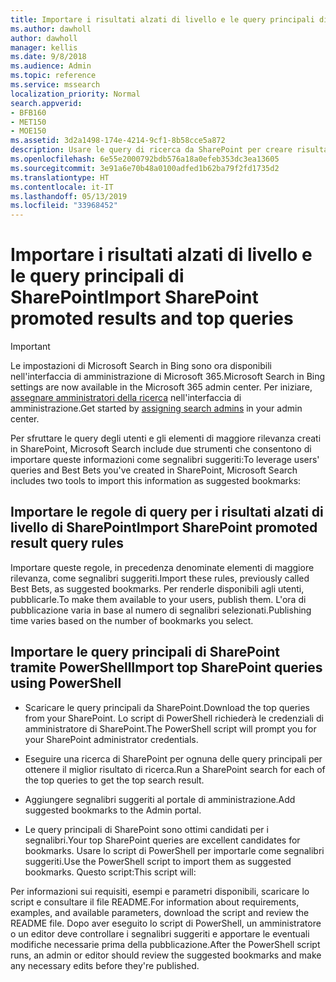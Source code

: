 ```yaml
---
title: Importare i risultati alzati di livello e le query principali di SharePoint
ms.author: dawholl
author: dawholl
manager: kellis
ms.date: 9/8/2018
ms.audience: Admin
ms.topic: reference
ms.service: mssearch
localization_priority: Normal
search.appverid:
- BFB160
- MET150
- MOE150
ms.assetid: 3d2a1498-174e-4214-9cf1-8b58cce5a872
description: Usare le query di ricerca da SharePoint per creare risultati di lavoro per Microsoft Search
ms.openlocfilehash: 6e55e2000792bdb576a18a0efeb353dc3ea13605
ms.sourcegitcommit: 3e91a6e70b48a0100adfed1b62ba79f2fd1735d2
ms.translationtype: HT
ms.contentlocale: it-IT
ms.lasthandoff: 05/13/2019
ms.locfileid: "33968452"
---
```

# <a name="import-sharepoint-promoted-results-and-top-queries"></a><span data-ttu-id="e990b-103">Importare i risultati alzati di livello e le query principali di SharePoint</span><span class="sxs-lookup"><span data-stu-id="e990b-103">Import SharePoint promoted results and top queries</span></span>

> [!IMPORTANT]
> <span data-ttu-id="e990b-104">Le impostazioni di Microsoft Search in Bing sono ora disponibili nell'interfaccia di amministrazione di Microsoft 365.</span><span class="sxs-lookup"><span data-stu-id="e990b-104">Microsoft Search in Bing settings are now available in the Microsoft 365 admin center.</span></span> <span data-ttu-id="e990b-105">Per iniziare, [assegnare amministratori della ricerca](https://docs.microsoft.com/it-IT/microsoftsearch/setup-microsoft-search#step-2-assign-search-admin-and-search-editor) nell'interfaccia di amministrazione.</span><span class="sxs-lookup"><span data-stu-id="e990b-105">Get started by [assigning search admins](https://docs.microsoft.com/en-us/microsoftsearch/setup-microsoft-search#step-2-assign-search-admin-and-search-editor) in your admin center.</span></span>
    
<span data-ttu-id="e990b-106">Per sfruttare le query degli utenti e gli elementi di maggiore rilevanza creati in SharePoint, Microsoft Search include due strumenti che consentono di importare queste informazioni come segnalibri suggeriti:</span><span class="sxs-lookup"><span data-stu-id="e990b-106">To leverage users' queries and Best Bets you've created in SharePoint, Microsoft Search includes two tools to import this information as suggested bookmarks:</span></span> 
  
## <a name="import-sharepoint-promoted-result-query-rules"></a><span data-ttu-id="e990b-107">Importare le regole di query per i risultati alzati di livello di SharePoint</span><span class="sxs-lookup"><span data-stu-id="e990b-107">Import SharePoint promoted result query rules</span></span>

<span data-ttu-id="e990b-108">Importare queste regole, in precedenza denominate elementi di maggiore rilevanza, come segnalibri suggeriti.</span><span class="sxs-lookup"><span data-stu-id="e990b-108">Import these rules, previously called Best Bets, as suggested bookmarks.</span></span> <span data-ttu-id="e990b-109">Per renderle disponibili agli utenti, pubblicarle.</span><span class="sxs-lookup"><span data-stu-id="e990b-109">To make them available to your users, publish them.</span></span> <span data-ttu-id="e990b-110">L'ora di pubblicazione varia in base al numero di segnalibri selezionati.</span><span class="sxs-lookup"><span data-stu-id="e990b-110">Publishing time varies based on the number of bookmarks you select.</span></span>
  
## <a name="import-top-sharepoint-queries-using-powershell"></a><span data-ttu-id="e990b-111">Importare le query principali di SharePoint tramite PowerShell</span><span class="sxs-lookup"><span data-stu-id="e990b-111">Import top SharePoint queries using PowerShell</span></span>

- <span data-ttu-id="e990b-112">Scaricare le query principali da SharePoint.</span><span class="sxs-lookup"><span data-stu-id="e990b-112">Download the top queries from your SharePoint.</span></span> <span data-ttu-id="e990b-113">Lo script di PowerShell richiederà le credenziali di amministratore di SharePoint.</span><span class="sxs-lookup"><span data-stu-id="e990b-113">The PowerShell script will prompt you for your SharePoint administrator credentials.</span></span>
    
- <span data-ttu-id="e990b-114">Eseguire una ricerca di SharePoint per ognuna delle query principali per ottenere il miglior risultato di ricerca.</span><span class="sxs-lookup"><span data-stu-id="e990b-114">Run a SharePoint search for each of the top queries to get the top search result.</span></span>
    
- <span data-ttu-id="e990b-115">Aggiungere segnalibri suggeriti al portale di amministrazione.</span><span class="sxs-lookup"><span data-stu-id="e990b-115">Add suggested bookmarks to the Admin portal.</span></span>
    
- <span data-ttu-id="e990b-116">Le query principali di SharePoint sono ottimi candidati per i segnalibri.</span><span class="sxs-lookup"><span data-stu-id="e990b-116">Your top SharePoint queries are excellent candidates for bookmarks.</span></span> <span data-ttu-id="e990b-117">Usare lo script di PowerShell per importarle come segnalibri suggeriti.</span><span class="sxs-lookup"><span data-stu-id="e990b-117">Use the PowerShell script to import them as suggested bookmarks.</span></span> <span data-ttu-id="e990b-118">Questo script:</span><span class="sxs-lookup"><span data-stu-id="e990b-118">This script will:</span></span>
    
<span data-ttu-id="e990b-119">Per informazioni sui requisiti, esempi e parametri disponibili, scaricare lo script e consultare il file README.</span><span class="sxs-lookup"><span data-stu-id="e990b-119">For information about requirements, examples, and available parameters, download the script and review the README file.</span></span> <span data-ttu-id="e990b-120">Dopo aver eseguito lo script di PowerShell, un amministratore o un editor deve controllare i segnalibri suggeriti e apportare le eventuali modifiche necessarie prima della pubblicazione.</span><span class="sxs-lookup"><span data-stu-id="e990b-120">After the PowerShell script runs, an admin or editor should review the suggested bookmarks and make any necessary edits before they're published.</span></span>

  

